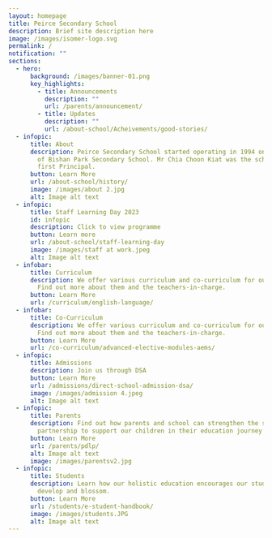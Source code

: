 ```yaml
---
layout: homepage
title: Peirce Secondary School
description: Brief site description here
image: /images/isomer-logo.svg
permalink: /
notification: ""
sections:
  - hero:
      background: /images/banner-01.png
      key_highlights:
        - title: Announcements
          description: ""
          url: /parents/announcement/
        - title: Updates
          description: ""
          url: /about-school/Acheivements/good-stories/
  - infopic:
      title: About
      description: Peirce Secondary School started operating in 1994 on the premises
        of Bishan Park Secondary School. Mr Chia Choon Kiat was the school's
        first Principal.
      button: Learn More
      url: /about-school/history/
      image: /images/about 2.jpg
      alt: Image alt text
  - infopic:
      title: Staff Learning Day 2023
      id: infopic
      description: Click to view programme
      button: Learn more
      url: /about-school/staff-learning-day
      image: /images/staff at work.jpeg
      alt: Image alt text
  - infobar:
      title: Curriculum
      description: We offer various curriculum and co-curriculum for our students.
        Find out more about them and the teachers-in-charge.
      button: Learn More
      url: /curriculum/english-language/
  - infobar:
      title: Co-Curriculum
      description: We offer various curriculum and co-curriculum for our students.
        Find out more about them and the teachers-in-charge.
      button: Learn More
      url: /co-curriculum/advanced-elective-modules-aems/
  - infopic:
      title: Admissions
      description: Join us through DSA
      button: Learn More
      url: /admissions/direct-school-admission-dsa/
      image: /images/admission 4.jpeg
      alt: Image alt text
  - infopic:
      title: Parents
      description: Find out how parents and school can strengthen the school-home
        partnership to support our children in their education journey here.
      button: Learn More
      url: /parents/pdlp/
      alt: Image alt text
      image: /images/parentsv2.jpg
  - infopic:
      title: Students
      description: Learn how our holistic education encourages our students to learn,
        develop and blossom.
      button: Learn More
      url: /students/e-student-handbook/
      image: /images/students.JPG
      alt: Image alt text
---
```

